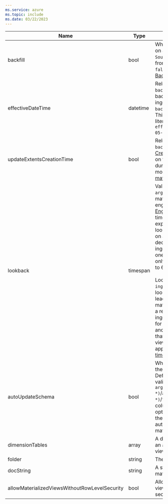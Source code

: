 ```yaml
---
ms.service: azure
ms.topic: include
ms.date: 03/22/2023
---
```


| Name                      | Type     | Description             |
|---------------------------|--------- |----------------------------|
| backfill                  | bool     | Whether to create the view based on all records currently in `SourceTable` (`true`), or to create it from now on (`false`). Default is `false`. For more information, see [Backfill a materialized view](../kusto/management/materialized-views/materialized-view-create.md#backfill-a-materialized-view).            |
| effectiveDateTime         | datetime | Relevant only when you're using `backfill`. If it's set, creation backfills only with records ingested after the datetime. `backfill` must also be set to `true`. This property expects a datetime literal; for example, `effectiveDateTime=datetime(2019-05-01)`.                                                       |
| updateExtentsCreationTime | bool     | Relevant only when you're using `backfill`. If it's set to `true`, [Extent Creation time](../kusto/management/extents-overview.md#extent-creation-time) is assigned based on the datetime group-by key during the backfill process. For more information, see [Backfill a materialized view](../kusto/management/materialized-views/materialized-view-create.md#backfill-a-materialized-view).   |
| lookback                  | timespan | Valid only for `arg_max`/`arg_min`/`take_any` materialized views, and only if the engine is [Azure Data Explorer EngineV3](../engine-v3.md). It limits the period of time in which duplicates are expected. For example, if a lookback of 6 hours is specified on an `arg_max` view, the deduplication between newly ingested records and existing ones will take into consideration only records that were ingested up to 6 hours ago. <br><br>Lookback is relative to `ingestion_time`. Defining the lookback period incorrectly might lead to duplicates in the materialized view. For example, if a record for a specific key is ingested 10 hours after a record for the same key was ingested, and the lookback is set to 6 hours, that key will be a duplicate in the view. The lookback period is applied during both [materialization time](../kusto/management/materialized-views/materialized-view-overview.md#how-materialized-views-work) and [query time](../kusto/management/materialized-views/materialized-view-overview.md#materialized-views-queries). |
| autoUpdateSchema          | bool     | Whether to automatically update the view on source table changes. Default is `false`. This option is valid only for views of type `arg_max(Timestamp, *)`/`arg_min(Timestamp, *)`/`take_any(*)` (only when the column's argument is `*`). If this option is set to `true`, changes to the source table will be automatically reflected in the materialized view.   |
| dimensionTables           | array    | A dynamic argument that includes an array of dimension tables in the view. See [Query parameter](../kusto/management/materialized-views/materialized-view-create.md#query-parameter).   |
| folder                    | string   | The materialized view's folder.    |
| docString                 | string   | A string that documents the materialized view.       |
| allowMaterializedViewsWithoutRowLevelSecurity | bool | Allows creating a materialized view over a table with row level security policy enabled. |

